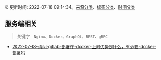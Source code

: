 :alarm_clock: 更新时间: 2022-07-18 09:14:34。[来源分类](../README.md)、[标签分类](../TAGS.md)、[时间分类](../TIMELINE.md)

## 服务端相关


> 关键字：`Nginx`、`Docker`、`GraphQL`、`REST`、`gRPC`



- [2022-07-18-请问-gitlab-部署在-docker-上的优势是什么，有必要-docker-部署吗](https://www.v2ex.com/t/867033) 